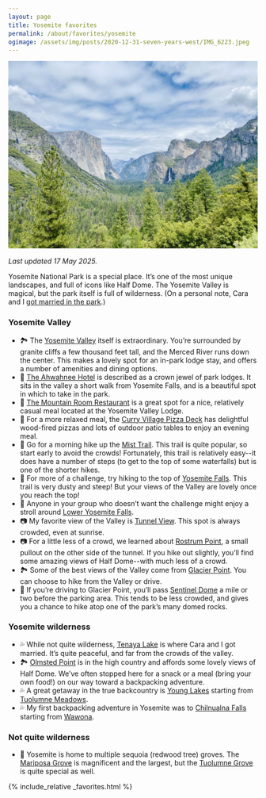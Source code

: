 ```yaml
---
layout: page
title: Yosemite favorites
permalink: /about/favorites/yosemite
ogimage: /assets/img/posts/2020-12-31-seven-years-west/IMG_6223.jpeg
---
```

<img src="/assets/img/posts/2020-12-31-seven-years-west/IMG_6223.jpeg" alt="Yosemite Valley from Inspiration Point" />

_Last updated 17 May 2025._

Yosemite National Park is a special place. It’s one of the most unique landscapes, and full of icons like Half Dome. The Yosemite Valley is magical, but the park itself is full of wilderness. (On a personal note, Cara and I [got married in the park](/archives/yosemite-wedding).)

### Yosemite Valley
* 🏞️ The [Yosemite Valley](https://maps.apple.com/?address=Southside%20Dr%20%26%20Yosemite%20Valley%20Loop%20Trail,%20Yosemite%20National%20Park,%20CA%20%2095389,%20United%20States&auid=9902249752144429275&ll=37.737225,-119.604077&lsp=9902&q=Yosemite%20Valley) itself is extraordinary. You’re surrounded by granite cliffs a few thousand feet tall, and the Merced River runs down the center. This makes a lovely spot for an in-park lodge stay, and offers a number of amenities and dining options.
* 🏨 [The Ahwahnee Hotel](https://maps.apple.com/?address=1%20Ahwahnee%20Dr,%20Coulterville,%20CA%20%2095389,%20United%20States&auid=16197676400918435143&ll=37.746218,-119.574310&lsp=9902&q=The%20Ahwahnee%20Hotel) is described as a crown jewel of park lodges. It sits in the valley a short walk from Yosemite Falls, and is a beautiful spot in which to take in the park.
* 🥩 [The Mountain Room Restaurant](https://maps.apple.com/?address=9006%20Yosemite%20Lodge%20Dr,%20Coulterville,%20CA%20%2095389,%20United%20States&auid=2370034411666224560&ll=37.743527,-119.598115&lsp=9902&q=Mountain%20Room%20Restaurant) is a great spot for a nice, relatively casual meal located at the Yosemite Valley Lodge.
* 🍕 For a more relaxed meal, the [Curry Village Pizza Deck](https://maps.apple.com/?address=9010%20Curry%20Village%20Service%20Rd,%20Coulterville,%20CA%20%2095389,%20United%20States&auid=12542205084086810426&ll=37.737365,-119.571317&lsp=9902&q=Curry%20Village%20Pizza%20Deck) has delightful wood-fired pizzas and lots of outdoor patio tables to enjoy an evening meal.
* 🥾 Go for a morning hike up the [Mist Trail](https://maps.apple.com/place?address=Mariposa%20County,%20CA,%20United%20States&coordinate=37.726266,-119.530570&name=Mist%20Trail&place-id=I25571980EDFF8691&map=explore). This trail is quite popular, so start early to avoid the crowds! Fortunately, this trail is relatively easy--it does have a number of steps (to get to the top of some waterfalls) but is one of the shorter hikes.
* 🥾 For more of a challenge, try hiking to the top of [Yosemite Falls](https://maps.apple.com/place?address=Mariposa%20County,%20CA,%20United%20States&coordinate=37.742811,-119.603290&name=Upper%20Yosemite%20Falls%20Trail&place-id=I6045CC472F070161&map=explore). This trail is very dusty and steep! But your views of the Valley are lovely once you reach the top!
* 🌲 Anyone in your group who doesn’t want the challenge might enjoy a stroll around [Lower Yosemite Falls](https://maps.apple.com/place?address=Mariposa%20County,%20CA,%20United%20States&coordinate=37.746020,-119.596009&name=Lower%20Yosemite%20Fall%20Trail&place-id=I9FFF01D4D8EAEDFE&map=explore).
* 📷 My favorite view of the Valley is [Tunnel View](https://maps.apple.com/place?address=Wawona%20Rd,%20Yosemite%20National%20Park,%20CA%20%2095389,%20United%20States&coordinate=37.715586,-119.676926&name=Tunnel%20View&place-id=I7408F9590EC1AB75&map=explore). This spot is always crowded, even at sunrise.
* 📷 For a little less of a crowd, we learned about [Rostrum Point](https://maps.apple.com/place?address=Wawona%20Rd,%20Yosemite%20National%20Park,%20CA%20%2095389,%20United%20States&coordinate=37.716580,-119.705879&name=Wawona%20Road%20Pullout&place-id=I8461C76F6E6DEA0A&map=explore), a small pullout on the other side of the tunnel. If you hike out slightly, you’ll find some amazing views of Half Dome--with much less of a crowd.
* 🏞️ Some of the best views of the Valley come from [Glacier Point](https://maps.apple.com/place?address=Four%20Mile%20Trail,%20Coulterville,%20CA%20%2095389,%20United%20States&coordinate=37.729807,-119.573320&name=Glacier%20Point&place-id=ICF2B4D5FA97B777D&map=transit). You can choose to hike from the Valley or drive.
* 🥾 If you’re driving to Glacier Point, you’ll pass [Sentinel Dome](https://maps.apple.com/place?address=Glacier%20Point%20Rd,%20Coulterville,%20CA%20%2095389,%20United%20States&coordinate=37.712373,-119.586627&name=Sentinel%20Dome%20and%20Taft%20Point%20Trailhead&place-id=IB6A20BE2DE615F70&map=transit) a mile or two before the parking area. This tends to be less crowded, and gives you a chance to hike atop one of the park’s many domed rocks.

### Yosemite wilderness
* 💦 While not quite wilderness, [Tenaya Lake](https://maps.apple.com/place?address=Mariposa%20County,%20CA,%20United%20States&auid=1620624891433443957&coordinate=37.830490,-119.463018&lsp=9902&name=Tenaya%20Lake&map=explore) is where Cara and I got married. It’s quite peaceful, and far from the crowds of the valley.
* 🏞️ [Olmsted Point](https://maps.apple.com/place?address=Snow%20Creek%20Trail,%20Coulterville,%20CA%20%2095389,%20United%20States&coordinate=37.810598,-119.485518&name=Olmsted%20Point&place-id=I48DA619DC25FE5B6&map=explore) is in the high country and affords some lovely views of Half Dome. We’ve often stopped here for a snack or a meal (bring your own food!) on our way toward a backpacking adventure.
* 💦 A great getaway in the true backcountry is [Young Lakes](https://maps.apple.com/place?address=Tuolumne%20County,%20CA,%20United%20States&auid=17560323795179546455&coordinate=37.936184,-119.346729&lsp=9902&name=Young%20Lakes&map=explore) starting from [Tuolumne Meadows](https://maps.apple.com/place?address=Pacific%20Crest%20National%20Scenic%20Trail,%20Groveland,%20CA%20%2095321,%20United%20States&coordinate=37.876893,-119.345725&name=Tuolumne%20Meadows%20Wilderness%20Center&place-id=I7CF773782A0CC830&map=explore).
* 💦 My first backpacking adventure in Yosemite was to [Chilnualna Falls](https://maps.apple.com/place?address=Chilnualna%20Creek,%20Yosemite%20National%20Park,%20CA,%20United%20States&coordinate=37.563375,-119.617158&name=Chilnualna%20Falls&place-id=I6FFD5A5CBEC482FA&map=explore) starting from [Wawona](https://maps.apple.com/place?address=Chilnualna%20Falls%20Trail,%20Yosemite%20National%20Park,%20CA%20%2095389,%20United%20States&coordinate=37.548663,-119.633580&name=Chilnualna%20Falls%20Trailhead&place-id=IB13339778CC5515C&map=explore).

### Not quite wilderness
* 🌲 Yosemite is home to multiple sequoia (redwood tree) groves. The [Mariposa Grove](https://maps.apple.com/place?address=Perimeter%20Trail,%20Coulterville,%20CA%20%2095389,%20United%20States&coordinate=37.515344,-119.600321&name=Mariposa%20Grove&place-id=IABEB150CBD343ED0&map=explore) is magnificent and the largest, but the [Tuolumne Grove](https://maps.apple.com/place?address=Tuolumne%20Grove%20Loop%20Trail,%20Groveland,%20CA%20%2095321,%20United%20States&coordinate=37.768786,-119.806068&name=Tuolumne%20Grove&place-id=IB3E463B332AF567&map=explore) is quite special as well.

{% include_relative _favorites.html %}
